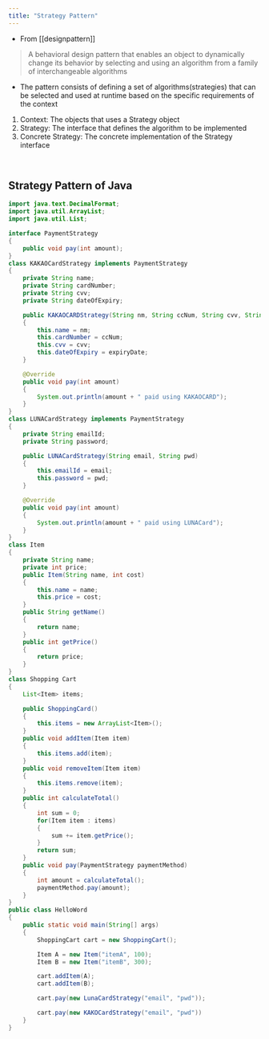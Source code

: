 ```yaml
---
title: "Strategy Pattern"
---
```


- From [[designpattern]]

> A behavioral design pattern that enables an object to dynamically change its behavior by selecting and using an algorithm from a family of interchangeable algorithms

- The pattern consists of defining a set of algorithms(strategies) that can be selected and used at runtime based on the specific requirements of the context

1. Context: The objects that uses a Strategy object
2. Strategy: The interface that defines the algorithm to be implemented
3. Concrete Strategy: The concrete implementation of the Strategy interface

<br>

## Strategy Pattern of Java

```java
import java.text.DecimalFormat;
import java.util.ArrayList;
import java.util.List;

interface PaymentStrategy
{
    public void pay(int amount);
}
class KAKAOCardStrategy implements PaymentStrategy
{
    private String name;
    private String cardNumber;
    private String cvv;
    private String dateOfExpiry;

    public KAKAOCARDStrategy(String nm, String ccNum, String cvv, String expiryDate)
    {
        this.name = nm;
        this.cardNumber = ccNum;
        this.cvv = cvv;
        this.dateOfExpiry = expiryDate;
    }

    @Override
    public void pay(int amount)
    {
        System.out.println(amount + " paid using KAKAOCARD");
    }
}
class LUNACardStrategy implements PaymentStrategy
{
    private String emailId;
    private String password;

    public LUNACardStrategy(String email, String pwd)
    {
        this.emailId = email;
        this.password = pwd;
    }

    @Override
    public void pay(int amount)
    {
        System.out.println(amount + " paid using LUNACard");
    }
}
class Item
{
    private String name;
    private int price;
    public Item(String name, int cost)
    {
        this.name = name;
        this.price = cost;
    }
    public String getName()
    {
        return name;
    }
    public int getPrice()
    {
        return price;
    }
}
class Shopping Cart
{
    List<Item> items;

    public ShoppingCard()
    {
        this.items = new ArrayList<Item>();
    }
    public void addItem(Item item)
    {
        this.items.add(item);
    }
    public void removeItem(Item item)
    {
        this.items.remove(item);
    }
    public int calculateTotal()
    {
        int sum = 0;
        for(Item item : items)
        {
            sum += item.getPrice();
        }
        return sum;
    }
    public void pay(PaymentStrategy paymentMethod)
    {
        int amount = calculateTotal();
        paymentMethod.pay(amount);
    }
}
public class HelloWord
{
    public static void main(String[] args)
    {
        ShoppingCart cart = new ShoppingCart();

        Item A = new Item("itemA", 100);
        Item B = new Item("itemB", 300);

        cart.addItem(A);
        cart.addItem(B);

        cart.pay(new LunaCardStrategy("email", "pwd"));

        cart.pay(new KAKOCardStrategy("email", "pwd"))
    }
}
```